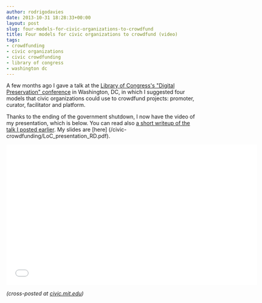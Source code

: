 ```yaml
---
author: rodrigodavies
date: 2013-10-31 18:28:33+00:00
layout: post
slug: four-models-for-civic-organizations-to-crowdfund
title: Four models for civic organizations to crowdfund (video)
tags:
- crowdfunding
- civic organizations
- civic crowdfunding
- library of congress
- washington dc
---
```


A few months ago I gave a talk at the [Library of Congress's "Digital Preservation" conference](http://www.digitalpreservation.gov/meetings/ndiipp13.html) in Washington, DC, in which I suggested four models that civic organizations could use to crowdfund projects: promoter, curator, facilitator and platform. 

Thanks to the ending of the government shutdown, I now have the video of my presentation, which is below. You can read also [a short writeup of the talk I posted earlier](/blog/2013/07/23/four-roles-civic-organizations-can-play-in-crowdfunding.html). My slides are [here] (/civic-crowdfunding/LoC_presentation_RD.pdf).

<iframe width="660" height="370" src="//www.youtube.com/embed/WHhPS_0TM1A" frameborder="0" allowfullscreen></iframe>

_(cross-posted at [civic.mit.edu](http://civic.mit.edu/blog/rodrigodavies/four-models-for-civic-organizations-to-crowdfund))_